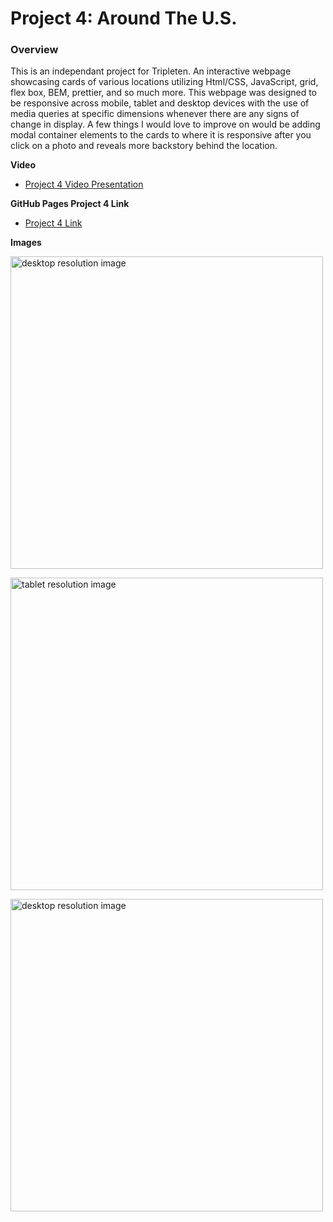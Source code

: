# Project 4: Around The U.S.

### Overview

This is an independant project for Tripleten. An interactive webpage showcasing cards of various locations utilizing Html/CSS, JavaScript, grid, flex box, BEM, prettier, and so much more. This webpage was designed to be responsive across mobile, tablet and desktop devices with the use of media queries at specific dimensions whenever there are any signs of change in display. A few things I would love to improve on would be adding modal container elements to the cards to where it is responsive after you click on a photo and reveals more backstory behind the location.

**Video**

- [Project 4 Video Presentation](https://drive.google.com/file/d/1BLstGCrfW-CNTc3Z9n0KmazFGhg__CLa/view?usp=sharing)

**GitHub Pages Project 4 Link**

- [Project 4 Link](https://stanleyluxx.github.io/se_project_aroundtheus/)

**Images**

<img src="<%=require('images/desktop resolution.png')%>"
 alt="desktop resolution image"
 width="500px"
 />

<img src="<%=('requireimages/tablet resolution.png')%>"
 alt="tablet resolution image"
 width="500px"
 />

<img src="<%=require('images/desktop resolution.png')%>"
 alt="desktop resolution image"
 width="500px"
 />
